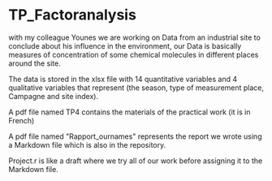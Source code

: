 # TP_Factoranalysis
with my colleague Younes we are working on Data from an industrial site to conclude about his influence in the environment, our Data is basically measures of concentration of some chemical molecules in different places around the site.

The data is stored in the xlsx file with 14 quantitative variables and 4 qualitative variables that represent (the season, type of measurement place, Campagne and site index).

A pdf file named TP4 contains the materials of the practical work (it is in French)

A pdf file named "Rapport_ournames" represents the report we wrote using a Markdown file which is also in the repository.

Project.r is like a draft where we try all of our work before assigning it to the Markdown file.
